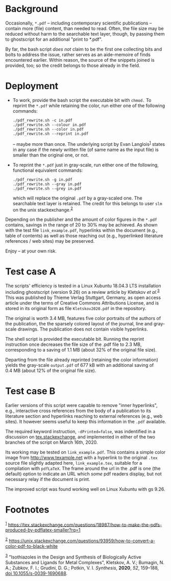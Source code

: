 

# Background

Occasionally, `*.pdf` &#x2013; including contemporary scientific
publications &#x2013; contain more (file) content, than needed to read.
Often, the file size may be reduced without harm to the searchable
text layer, though, by passing them to ghostscript for an additional
"print to \*.pdf".

By far, the bash script *does not* claim to be the first one
collecting bits and bolts to address the issue, rather serves as an
aide-memoire of finds encountered earlier.  Within reason, the
source of the snippets joined is provided, too; so the credit
belongs to those already in the field.


# Deployment

-   To work, provide the bash script the executable bit with `chmod.`
    To reprint the `*.pdf` while retaining the color, run either one
    of the following commands:
    
        ./pdf_rewrite.sh -c in.pdf
        ./pdf_rewrite.sh --colour in.pdf
        ./pdf_rewrite.sh --color in.pdf
        ./pdf_rewrite.sh --reprint in.pdf
    
    &#x2013; maybe more than once.  The underlying script by Evan Langlois<sup><a id="fnr.1" class="footref" href="#fn.1">1</a></sup>
    states in any case if the newly written file (of same name as the
    input file) is smaller than the original one, or not.

-   To reprint the `*.pdf` just in gray-scale, run either one of the
    following, functional equivalent commands:
    
        ./pdf_rewrite.sh -g in.pdf
        ./pdf_rewrite.sh --gray in.pdf
        ./pdf_rewrite.sh --grey in.pdf
    
    which will replace the original `.pdf` by a gray-scaled one.  The
    searchable text layer is retained.  The credit for this belongs to
    user `slm` on the unix stackexchange.<sup><a id="fnr.2" class="footref" href="#fn.2">2</a></sup>

Depending on the publisher and the amount of color figures in the
`*.pdf` contains, savings in the range of 20 to 30% may be achieved.
As shown with the test file `link_example.pdf`, hyperlinks within
the document (e.g., table of contents) as well as those reaching out
(e.g., hyperlinked literature references / web sites) may be
preserved.

Enjoy &#x2013; at your own risk.


# Test case A

The scripts' efficiency is tested in a Linux Xubuntu 18.04.3 LTS
installation including ghostscript (version 9.26) on a review
article by Kletskov *et al.*<sup><a id="fnr.3" class="footref" href="#fn.3">3</a></sup>  This was published by Thieme
Verlag Stuttgart, Germany, as open access article under the terms of
Creative Commons Attributions License, and is stored in its original
form as file `Kletskov2020.pdf` in the repository.

The original is worth 3.4 MB, features five color portraits of the
authors of the publication, the the sparsely colored layout of the
journal, line and gray-scale drawings.  The publication does not
contain visible hyperlinks.

The shell script is provided the executable bit.  Running the
reprint instruction once decreases the file size of the .pdf file to
2.3 MB, corresponding to a saving of 1.1 MB (about 32% of the
original file size).

Departing from the file already reprinted (retaining the color
information) yields the gray-scale `output.pdf` of 677 kB with an
additional saving of 0.4 MB (about 12% of the original file size).


# Test case B

Earlier versions of this script were capable to remove "inner
hyperlinks", e.g., interactive cross references from the body of a
publication to its literature section and hyperlinks reaching to
external references (e.g., web sites).  It however seems useful to
keep this information in the `.pdf` available.

The required keyword instruction, `-dPrinted=false`, was indentified
in a discussion on [tex.stackexchange](https://tex.stackexchange.com/questions/456896/set-the-print-flag-on-links-with-hyperref-to-preserve-them-with-ghostscript-9), and implemented in either of
the two branches of the script on March 16th, 2020.

Its working may be tested on `link_example.pdf`.  This contains a
simple color image from <http://www.texample.net> with a hyperlink to
the original `.tex` source file slightly adapted here,
`link_example.tex`, suitable for a compilation with `pdfLaTeX`.  The
frame around the url in the .pdf is one (the default) option to
indicate an URL which *some* pdf readers display, but not necessary
relay if the document is print.

The improved script was found working well on Linux Xubuntu with gs
9.26.


# Footnotes

<sup><a id="fn.1" href="#fnr.1">1</a></sup> <https://tex.stackexchange.com/questions/18987/how-to-make-the-pdfs-produced-by-pdflatex-smaller?rq=1>

<sup><a id="fn.2" href="#fnr.2">2</a></sup> <https://unix.stackexchange.com/questions/93959/how-to-convert-a-color-pdf-to-black-white>

<sup><a id="fn.3" href="#fnr.3">3</a></sup> "Isothiazoles in the Design and Synthesis of Biologically
Active Substances and Ligands for Metal Complexes", Kletskov, A. V.;
Bumagin, N. A.; Zubkov, F. I.; Grudini, D. G.; Potkin,
V. I. *Synthesis*, **2020**, *52*, 159&#x2013;188, [doi 10.1055/s-0039-1690688](https://www.thieme-connect.de/products/ejournals/abstract/10.1055/s-0039-1690688).
